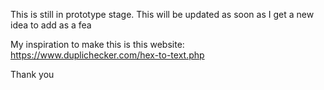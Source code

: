 This is still in prototype stage.
This will be updated as soon as I get a new idea to add as a fea

My inspiration to make this is this website:
https://www.duplichecker.com/hex-to-text.php

Thank you
